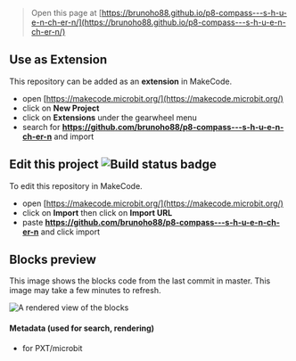 
> Open this page at [https://brunoho88.github.io/p8-compass---s-h-u-e-n-ch-er-n/](https://brunoho88.github.io/p8-compass---s-h-u-e-n-ch-er-n/)

## Use as Extension

This repository can be added as an **extension** in MakeCode.

* open [https://makecode.microbit.org/](https://makecode.microbit.org/)
* click on **New Project**
* click on **Extensions** under the gearwheel menu
* search for **https://github.com/brunoho88/p8-compass---s-h-u-e-n-ch-er-n** and import

## Edit this project ![Build status badge](https://github.com/brunoho88/p8-compass---s-h-u-e-n-ch-er-n/workflows/MakeCode/badge.svg)

To edit this repository in MakeCode.

* open [https://makecode.microbit.org/](https://makecode.microbit.org/)
* click on **Import** then click on **Import URL**
* paste **https://github.com/brunoho88/p8-compass---s-h-u-e-n-ch-er-n** and click import

## Blocks preview

This image shows the blocks code from the last commit in master.
This image may take a few minutes to refresh.

![A rendered view of the blocks](https://github.com/brunoho88/p8-compass---s-h-u-e-n-ch-er-n/raw/master/.github/makecode/blocks.png)

#### Metadata (used for search, rendering)

* for PXT/microbit
<script src="https://makecode.com/gh-pages-embed.js"></script><script>makeCodeRender("{{ site.makecode.home_url }}", "{{ site.github.owner_name }}/{{ site.github.repository_name }}");</script>
